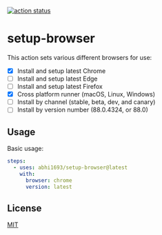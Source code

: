 <p>
  <a href="https://github.com/abhi1693/setup-browser/actions"><img alt="action status" src="https://github.com/abhi1693/setup-browser/workflows/ci/badge.svg"></a>
</p>

# setup-browser

This action sets various different browsers for use:

- [x] Install and setup latest Chrome
- [ ] Install and setup latest Edge
- [ ] Install and setup latest Firefox
- [x] Cross platform runner (macOS, Linux, Windows)
- [ ] Install by channel (stable, beta, dev, and canary)
- [ ] Install by version number (88.0.4324, or 88.0)

## Usage

Basic usage:

```yaml
steps:
  - uses: abhi1693/setup-browser@latest
    with:
      browser: chrome
      version: latest
```

<!--- BEGIN_ACTION_DOCS --->
<!--- END_ACTION_DOCS --->

## License

[MIT](LICENSE)